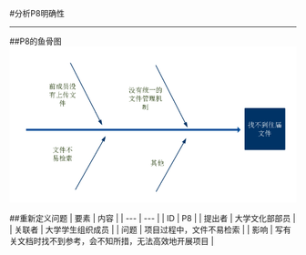 #分析P8明确性

---

 ##P8的鱼骨图
![](/img/fishbone/fishbone-P8.png)

 ##重新定义问题
| 要素 | 内容 |
| --- | --- |
| ID | P8 |
| 提出者 | 大学文化部部员 |
| 关联者 | 大学学生组织成员 |
| 问题 | 项目过程中，文件不易检索 |
| 影响 | 写有关文档时找不到参考，会不知所措，无法高效地开展项目 |
  

